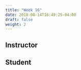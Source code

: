 ```yaml
---
title: "Week 16"
date: 2018-08-14T16:49:25-04:00
draft: false
weight: 2
---
```


## Instructor

## Student